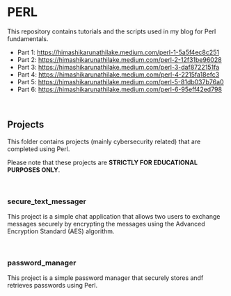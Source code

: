 # PERL

This repository contains tutorials and the scripts used in my blog for Perl fundamentals.

- Part 1: https://himashikarunathilake.medium.com/perl-1-5a5f4ec8c251
- Part 2: https://himashikarunathilake.medium.com/perl-2-12f31be96028
- Part 3: https://himashikarunathilake.medium.com/perl-3-daf8722151fa
- Part 4: https://himashikarunathilake.medium.com/perl-4-2215fa18efc3
- Part 5: https://himashikarunathilake.medium.com/perl-5-81db037b76a0
- Part 6: https://himashikarunathilake.medium.com/perl-6-95eff42ed798

<br>

## Projects

This folder contains projects (mainly cybersecurity related) that are completed using Perl.

Please note that these projects are **STRICTLY FOR EDUCATIONAL PURPOSES ONLY**.

<br>
  
### secure_text_messager

This project is a simple chat application that allows two users to exchange messages securely by encrypting the messages using the Advanced Encryption Standard (AES) algorithm.

<br>

### password_manager

This project is a simple password manager that securely stores andf retrieves passwords using Perl.